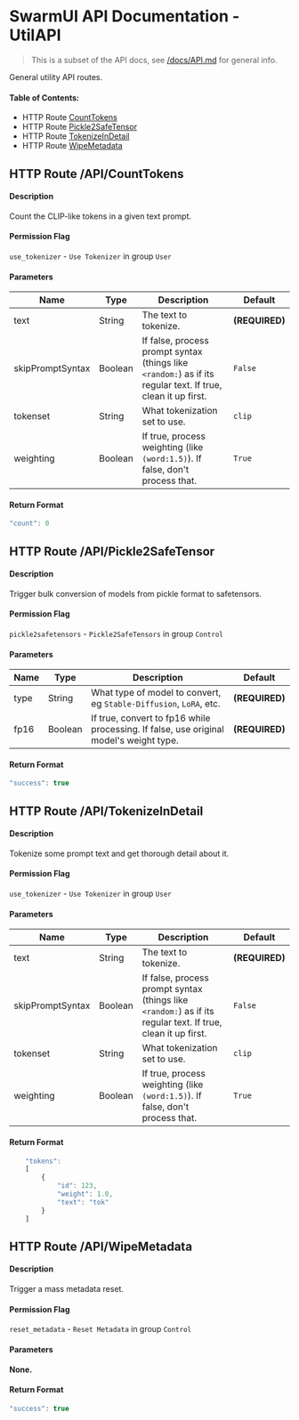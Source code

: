 # SwarmUI API Documentation - UtilAPI

> This is a subset of the API docs, see [/docs/API.md](/docs/API.md) for general info.

General utility API routes.

#### Table of Contents:

- HTTP Route [CountTokens](#http-route-apicounttokens)
- HTTP Route [Pickle2SafeTensor](#http-route-apipickle2safetensor)
- HTTP Route [TokenizeInDetail](#http-route-apitokenizeindetail)
- HTTP Route [WipeMetadata](#http-route-apiwipemetadata)

## HTTP Route /API/CountTokens

#### Description

Count the CLIP-like tokens in a given text prompt.

#### Permission Flag

`use_tokenizer` - `Use Tokenizer` in group `User`

#### Parameters

| Name | Type | Description | Default |
| --- | --- | --- | --- |
| text | String | The text to tokenize. | **(REQUIRED)** |
| skipPromptSyntax | Boolean | If false, process prompt syntax (things like `<random:`) as if its regular text. If true, clean it up first. | `False` |
| tokenset | String | What tokenization set to use. | `clip` |
| weighting | Boolean | If true, process weighting (like `(word:1.5)`). If false, don't process that. | `True` |

#### Return Format

```js
"count": 0
```

## HTTP Route /API/Pickle2SafeTensor

#### Description

Trigger bulk conversion of models from pickle format to safetensors.

#### Permission Flag

`pickle2safetensors` - `Pickle2SafeTensors` in group `Control`

#### Parameters

| Name | Type | Description | Default |
| --- | --- | --- | --- |
| type | String | What type of model to convert, eg `Stable-Diffusion`, `LoRA`, etc. | **(REQUIRED)** |
| fp16 | Boolean | If true, convert to fp16 while processing. If false, use original model's weight type. | **(REQUIRED)** |

#### Return Format

```js
"success": true
```

## HTTP Route /API/TokenizeInDetail

#### Description

Tokenize some prompt text and get thorough detail about it.

#### Permission Flag

`use_tokenizer` - `Use Tokenizer` in group `User`

#### Parameters

| Name | Type | Description | Default |
| --- | --- | --- | --- |
| text | String | The text to tokenize. | **(REQUIRED)** |
| skipPromptSyntax | Boolean | If false, process prompt syntax (things like `<random:`) as if its regular text. If true, clean it up first. | `False` |
| tokenset | String | What tokenization set to use. | `clip` |
| weighting | Boolean | If true, process weighting (like `(word:1.5)`). If false, don't process that. | `True` |

#### Return Format

```js
    "tokens":
    [
        {
            "id": 123,
            "weight": 1.0,
            "text": "tok"
        }
    ]
```

## HTTP Route /API/WipeMetadata

#### Description

Trigger a mass metadata reset.

#### Permission Flag

`reset_metadata` - `Reset Metadata` in group `Control`

#### Parameters

**None.**

#### Return Format

```js
"success": true
```

